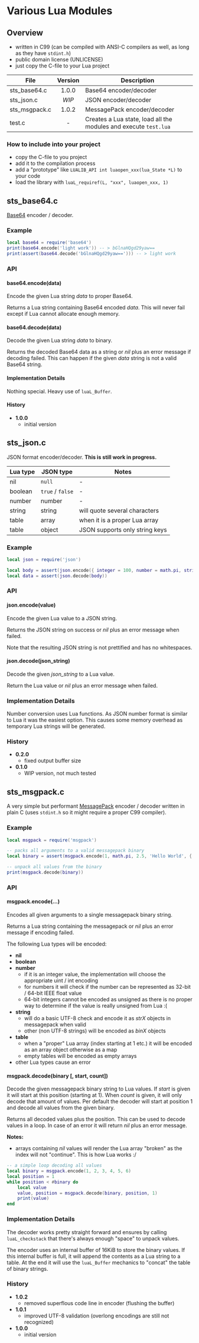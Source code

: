 # Various Lua Modules

## Overview
- written in C99 (can be compiled with ANSI-C compilers as well, as long as they have ```stdint.h```)
- public domain license (UNLICENSE)
- just copy the C-file to your Lua project


| File | Version | Description |
| --- | :---: | --- |
| sts_base64.c | 1.0.0 | Base64 encoder/decoder |
| sts_json.c | *WIP* | JSON encoder/decoder |
| sts_msgpack.c | 1.0.2 | MessagePack encoder/decoder |
| test.c | - | Creates a Lua state, load all the modules and execute ```test.lua``` |


### How to include into your project
- copy the C-file to you project
- add it to the compilation process
- add a "prototype" like ```LUALIB_API int luaopen_xxx(lua_State *L)``` to your code
- load the library with ```luaL_requiref(L, "xxx", luaopen_xxx, 1)```


## sts_base64.c
[Base64](https://en.wikipedia.org/wiki/Base64) encoder / decoder.

### Example
```lua
local base64 = require('base64')
print(base64.encode('light work')) -- > bGlnaHQgd29yaw==
print(assert(base64.decode('bGlnaHQgd29yaw=='))) -- > light work
```

### API

#### base64.encode(data)
Encode the given Lua string *data* to proper Base64.

Returns a Lua string containing Base64 encoded *data*. This will never fail except if Lua cannot allocate enough memory.

#### base64.decode(data)
Decode the given Lua string *data* to binary.

Returns the decoded Base64 data as a string or *nil* plus an error message if decoding failed. This can happen if the given *data* string is not a valid Base64 string.

#### Implementation Details
Nothing special. Heavy use of ```luaL_Buffer```.


#### History
- **1.0.0**
    - initial version


## sts_json.c
JSON format encoder/decoder.
**This is still work in progress.**


| Lua type | JSON type | Notes |
| --- | --- | --- |
| nil | ``null`` |  - |
| boolean | ``true`` / ``false`` | - |
| number | number | - |
| string | string | will quote several characters |
| table | array | when it is a proper Lua array |
| table | object | JSON supports only string keys |


### Example
```lua
local json = require('json')

local body = assert(json.encode({ integer = 100, number = math.pi, string = 'Hello World!', array = [1, 2, 3], obj = { foo = 'bar' }}))
local data = assert(json.decode(body))
```

### API
#### json.encode(value)
Encode the given Lua value to a JSON string.

Returns the JSON string on success or *nil* plus an error message when failed.

Note that the resulting JSON string is not prettified and has no whitespaces.

#### json.decode(json_string)
Decode the given *json_string* to a Lua value.

Return the Lua value or *nil* plus an error message when failed.

### Implementation Details
Number conversion uses Lua functions. As JSON number format is similar to Lua it was the easiest option. This causes some memory overhead as temporary Lua strings will be generated.

### History
- **0.2.0**
    - fixed output buffer size
- **0.1.0**
    - WIP version, not much tested


## sts_msgpack.c
A very simple but performant [MessagePack](https://msgpack.org) encoder / decoder written in plain C (uses ```stdint.h``` so it might require a proper C99 compiler).

### Example
```lua
local msgpack = require('msgpack')

-- packs all arguments to a valid messagepack binary
local binary = assert(msgpack.encode(1, math.pi, 2.5, 'Hello World', { 1, 2, 3 }, { foo = 'bar', bar = 'foo'}))

-- unpack all values from the binary
print(msgpack.decode(binary))
```

### API

#### msgpack.encode(...)
Encodes all given arguments to a single messagepack binary string.

Returns a Lua string containing the messagepack or *nil* plus an error message if encoding failed.

The following Lua types will be encoded:
- **nil**
- **boolean**
- **number**
    - if it is an integer value, the implementation will choose the appropriate uint / int encoding
    - for numbers it will check if the number can be represented as 32-bit / 64-bit IEEE float value
    - 64-bit integers cannot be encoded as unsigned as there is no proper way to determine if the value is really unsigned from Lua :(
- **string**
    - will do a basic UTF-8 check and encode it as *strX* objects in messagepack when valid
    - other (non UTF-8 strings) will be encoded as *binX* objects
- **table**
    - when a "proper" Lua array (index starting at 1 etc.) it will be encoded as an array object otherwise as a map
    - empty tables will be encoded as empty arrays
- other Lua types cause an error

#### msgpack.decode(binary [, start, count])
Decode the given messagepack binary string to Lua values. If *start* is given it will start at this position (starting at 1). When *count* is given, it will only decode that amount of values. Per default the decoder will start at position 1 and decode all values from the given binary.

Returns all decoded values plus the position. This can be used to decode values in a loop. In case of an error it will return *nil* plus an error message.

**Notes:**
- arrays containing *nil* values will render the Lua array "broken" as the index will not "continue". This is how Lua works :/

```lua
-- a simple loop decoding all values
local binary = msgpack.encode(1, 2, 3, 4, 5, 6)
local position = 1
while position < #binary do
    local value
    value, position = msgpack.decode(binary, position, 1)
    print(value)
end
```

### Implementation Details
The decoder works pretty straight forward and ensures by calling ```luaL_checkstack``` that there's always enough "space" to unpack values.

The encoder uses an internal buffer of 16KiB to store the binary values. If this internal buffer is full, it will append the contents as a Lua string to a table. At the end it will use the ```luaL_Buffer``` mechanics to "concat" the table of binary strings.

### History
- **1.0.2**
    - removed superflous code line in encoder (flushing the buffer)
- **1.0.1**
    - improved UTF-8 validation (overlong encodings are still not recognized)
- **1.0.0**
    - initial version
